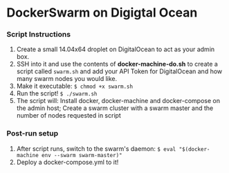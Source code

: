 # DockerSwarm on Digigtal Ocean
### Script Instructions 
  1. Create a small 14.04x64 droplet on DigitalOcean to act as your admin box. 
  2. SSH into it and use the contents of **docker-machine-do.sh** to create a script called `swarm.sh` and add your API Token for DigitalOcean and how many swarm nodes you would like.
  3. Make it executable: `$ chmod +x swarm.sh`
  4. Run the script! `$ ./swarm.sh`
  5. The script will: Install docker, docker-machine and docker-compose on the admin host; Create a swarm cluster with a swarm master and the number of nodes requested in script

  
### Post-run setup
  1. After script runs, switch to the swarm's daemon: `$ eval "$(docker-machine env --swarm swarm-master)"`
  2. Deploy a docker-compose.yml to it!

